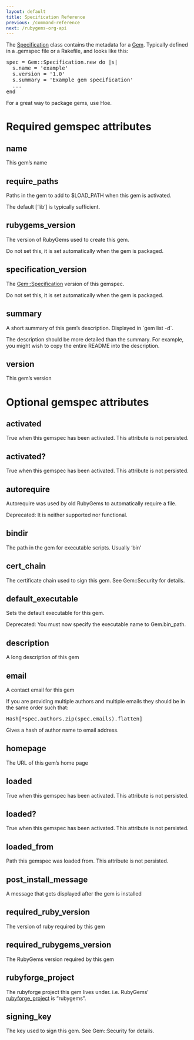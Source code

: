 ```yaml
---
layout: default
title: Specification Reference
previous: /command-reference
next: /rubygems-org-api
---
```



<p>The <a href="Specification.html">Specification</a> class contains the
metadata for a <a href="../Gem.html">Gem</a>.  Typically defined in a
.gemspec file or a Rakefile, and looks like this:</p>

<pre>spec = Gem::Specification.new do |s|
  s.name = 'example'
  s.version = '1.0'
  s.summary = 'Example gem specification'
  ...
end</pre>

<p>For a great way to package gems, use Hoe.</p>

  
  
  


  
# Required gemspec attributes
  


  
    

## name

<p>This gem’s name</p>    

## require_paths

<p>Paths in the gem to add to $LOAD_PATH when this gem is activated.</p>

<p>The default [‘lib’] is typically sufficient.</p>    

## rubygems_version

<p>The version of RubyGems used to create this gem.</p>

<p>Do not set this, it is set automatically when the gem is packaged.</p>    

## specification_version

<p>The <a href="Specification.html">Gem::Specification</a> version of this
gemspec.</p>

<p>Do not set this, it is set automatically when the gem is packaged.</p>    

## summary

<p>A short summary of this gem’s description.  Displayed in `gem list -d`.</p>

<p>The description should be more detailed than the summary.  For example, you
might wish to copy the entire README into the description.</p>    

## version

<p>This gem’s version</p>    
  

  
# Optional gemspec attributes
  


  
    

## activated

<p>True when this gemspec has been activated. This attribute is not persisted.</p>    

## activated?

<p>True when this gemspec has been activated. This attribute is not persisted.</p>    

## autorequire

<p>Autorequire was used by old RubyGems to automatically require a file.</p>

<p>Deprecated: It is neither supported nor functional.</p>    

## bindir

<p>The path in the gem for executable scripts.  Usually ‘bin’</p>    

## cert_chain

<p>The certificate chain used to sign this gem.  See Gem::Security for
details.</p>    

## default_executable

<p>Sets the default executable for this gem.</p>

<p>Deprecated: You must now specify the executable name to  Gem.bin_path.</p>    

## description

<p>A long description of this gem</p>    

## email

<p>A contact email for this gem</p>

<p>If you are providing multiple authors and multiple emails they should be in
the same order such that:</p>

<pre>Hash[*spec.authors.zip(spec.emails).flatten]</pre>

<p>Gives a hash of author name to email address.</p>    

## homepage

<p>The URL of this gem’s home page</p>    

## loaded

<p>True when this gemspec has been activated. This attribute is not persisted.</p>    

## loaded?

<p>True when this gemspec has been activated. This attribute is not persisted.</p>    

## loaded_from

<p>Path this gemspec was loaded from.  This attribute is not persisted.</p>    

## post_install_message

<p>A message that gets displayed after the gem is installed</p>    

## required_ruby_version

<p>The version of ruby required by this gem</p>    

## required_rubygems_version

<p>The RubyGems version required by this gem</p>    

## rubyforge_project

<p>The rubyforge project this gem lives under.  i.e. RubyGems’ <a
href="Specification.html#attribute-i-rubyforge_project">rubyforge_project</a>
is “rubygems”.</p>    

## signing_key

<p>The key used to sign this gem.  See Gem::Security for details.</p>    
  

  


  
